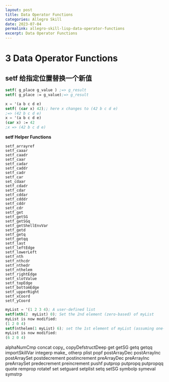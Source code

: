 ```yaml
---
layout: post
title: Data Operator Functions
categories: Allegro Skill
date: 2023-07-04
permalink: allegro-skill-lisp-data-operator-functions
excerpt: Data Operator Functions
---
```

# 3 Data Operator Functions

## setf 给指定位置替换一个新值

```lisp
setf( g_place g_value ) ;=> g_result
setf( g_place := g_value);=> g_result

x = '(a b c d e)
setf( (car x) 42);; here x changes to (42 b c d e)
;=> (42 b c d e)
x = '(a b c d e)
(car x) := 42
;x => (42 b c d e)
```

**setf Helper Functions**
```
setf_arrayref
setf_caaar
setf_caadr
setf_caar
setf_cadar
setf_caddr
setf_cadr
setf_car
set_cdaar
setf_cdadr
setf_cdar
setf_cddar
setf_cdddr
setf_cddr
setf_cdr
setf_get
setf_getSG
setf_getSGq
setf_getShellEnvVar
setf_getd
setf_getq
setf_getqq
setf_last
setf_leftEdge
setf_lowerLeft
setf_nth
setf_nthcdr
setf_nthedr
setf_nthelem
setf_rightEdge
setf_slotValue
setf_topEdge
setf_bottomEdge
setf_upperRight
setf_xCoord
setf_yCoord
```

```lisp
myList = '(1 2 3 4); A user-defined list 
setf(nth(2  myList) 0); Set the 2nd element (zero-based) of myList 
myList is now modified: 
(1 2 0 4)
setf(nthelem(1 myList) 6); set the 1st element of myList (assuming one-based index)
myList is now modified:
(6 2 0 4)
```

alphaNumCmp
concat
copy_<name>
copyDefstructDeep
get
getSG
getq
getqq
importSkillVar
integerp
make_<name>
otherp
plist
popf
postArrayDec
postArrayInc
postArraySet
postdecrement
postincrement
preArrayDec
preArrayInc
preArraySet
predecrement
preincrement
pushf
putprop
putpropq
putpropqq
quote
remprop
rotatef
set
setguard
setplist
setq
setSG
symbolp
symeval
symstrp